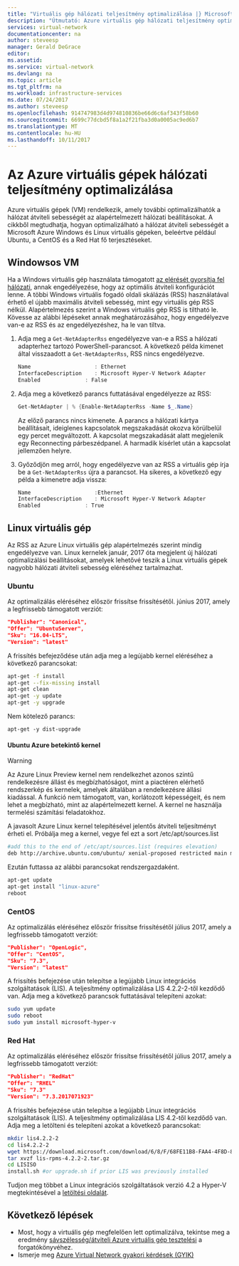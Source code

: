 ```yaml
---
title: "Virtuális gép hálózati teljesítmény optimalizálása |} Microsoft Docs"
description: "Útmutató: Azure virtuális gép hálózati teljesítmény optimalizálása érdekében."
services: virtual-network
documentationcenter: na
author: steveesp
manager: Gerald DeGrace
editor: 
ms.assetid: 
ms.service: virtual-network
ms.devlang: na
ms.topic: article
ms.tgt_pltfrm: na
ms.workload: infrastructure-services
ms.date: 07/24/2017
ms.author: steveesp
ms.openlocfilehash: 914747983d4d974810836be66d6c6af343f58b60
ms.sourcegitcommit: 6699c77dcbd5f8a1a2f21fba3d0a0005ac9ed6b7
ms.translationtype: MT
ms.contentlocale: hu-HU
ms.lasthandoff: 10/11/2017
---
```

# <a name="optimize-network-throughput-for-azure-virtual-machines"></a>Az Azure virtuális gépek hálózati teljesítmény optimalizálása

Azure virtuális gépek (VM) rendelkezik, amely további optimalizálhatók a hálózat átviteli sebességét az alapértelmezett hálózati beállításokat. A cikkből megtudhatja, hogyan optimalizálható a hálózat átviteli sebességét a Microsoft Azure Windows és Linux virtuális gépeken, beleértve például Ubuntu, a CentOS és a Red Hat fő terjesztéseket.

## <a name="windows-vm"></a>Windowsos VM

Ha a Windows virtuális gép használata támogatott [az elérését gyorsítja fel hálózati](virtual-network-create-vm-accelerated-networking.md), annak engedélyezése, hogy az optimális átviteli konfigurációt lenne. A többi Windows virtuális fogadó oldali skálázás (RSS) használatával érhető el újabb maximális átviteli sebesség, mint egy virtuális gép RSS nélkül. Alapértelmezés szerint a Windows virtuális gép RSS is tiltható le. Kövesse az alábbi lépéseket annak meghatározásához, hogy engedélyezve van-e az RSS és az engedélyezéshez, ha le van tiltva.

1. Adja meg a `Get-NetAdapterRss` engedélyezve van-e a RSS a hálózati adapterhez tartozó PowerShell-parancsot. A következő példa kimenet által visszaadott a `Get-NetAdapterRss`, RSS nincs engedélyezve.

    ```powershell
    Name                    : Ethernet
    InterfaceDescription    : Microsoft Hyper-V Network Adapter
    Enabled              : False
    ```
2. Adja meg a következő parancs futtatásával engedélyezze az RSS:

    ```powershell
    Get-NetAdapter | % {Enable-NetAdapterRss -Name $_.Name}
    ```
    Az előző parancs nincs kimenete. A parancs a hálózati kártya beállításait, ideiglenes kapcsolatok megszakadását okozva körülbelül egy percet megváltozott. A kapcsolat megszakadását alatt megjelenik egy Reconnecting párbeszédpanel. A harmadik kísérlet után a kapcsolat jellemzően helyre.
3. Győződjön meg arról, hogy engedélyezve van az RSS a virtuális gép írja be a `Get-NetAdapterRss` újra a parancsot. Ha sikeres, a következő egy példa a kimenetre adja vissza:

    ```powershell
    Name                    :Ethernet
    InterfaceDescription    : Microsoft Hyper-V Network Adapter
    Enabled              : True
    ```

## <a name="linux-vm"></a>Linux virtuális gép

Az RSS az Azure Linux virtuális gép alapértelmezés szerint mindig engedélyezve van. Linux kernelek január, 2017 óta megjelent új hálózati optimalizálási beállításokat, amelyek lehetővé teszik a Linux virtuális gépek nagyobb hálózati átviteli sebesség eléréséhez tartalmazhat.

### <a name="ubuntu"></a>Ubuntu

Az optimalizálás eléréséhez először frissítse frissítésétől. június 2017, amely a legfrissebb támogatott verziót:
```json
"Publisher": "Canonical",
"Offer": "UbuntuServer",
"Sku": "16.04-LTS",
"Version": "latest"
```
A frissítés befejeződése után adja meg a legújabb kernel eléréséhez a következő parancsokat:

```bash
apt-get -f install
apt-get --fix-missing install
apt-get clean
apt-get -y update
apt-get -y upgrade
```

Nem kötelező parancs:

`apt-get -y dist-upgrade`
#### <a name="ubuntu-azure-preview-kernel"></a>Ubuntu Azure betekintő kernel
> [!WARNING]
> Az Azure Linux Preview kernel nem rendelkezhet azonos szintű rendelkezésre állást és megbízhatóságot, mint a piactéren elérhető rendszerkép és kernelek, amelyek általában a rendelkezésre állási kiadással. A funkció nem támogatott, van, korlátozott képességeit, és nem lehet a megbízható, mint az alapértelmezett kernel. A kernel ne használja termelési számítási feladatokhoz.

A javasolt Azure Linux kernel telepítésével jelentős átviteli teljesítményt érheti el. Próbálja meg a kernel, vegye fel ezt a sort /etc/apt/sources.list

```bash
#add this to the end of /etc/apt/sources.list (requires elevation)
deb http://archive.ubuntu.com/ubuntu/ xenial-proposed restricted main multiverse universe
```

Ezután futtassa az alábbi parancsokat rendszergazdaként.
```bash
apt-get update
apt-get install "linux-azure"
reboot
```

### <a name="centos"></a>CentOS

Az optimalizálás eléréséhez először frissítse frissítésétől július 2017, amely a legfrissebb támogatott verziót:
```json
"Publisher": "OpenLogic",
"Offer": "CentOS",
"Sku": "7.3",
"Version": "latest"
```
A frissítés befejezése után telepítse a legújabb Linux integrációs szolgáltatások (LIS).
A teljesítmény optimalizálása LIS 4.2.2-2-től kezdődő van. Adja meg a következő parancsok futtatásával telepíteni azokat:

```bash
sudo yum update
sudo reboot
sudo yum install microsoft-hyper-v
```

### <a name="red-hat"></a>Red Hat

Az optimalizálás eléréséhez először frissítse frissítésétől július 2017, amely a legfrissebb támogatott verziót:
```json
"Publisher": "RedHat"
"Offer": "RHEL"
"Sku": "7.3"
"Version": "7.3.2017071923"
```
A frissítés befejezése után telepítse a legújabb Linux integrációs szolgáltatások (LIS).
A teljesítmény optimalizálása LIS 4.2-től kezdődő van. Adja meg a letölteni és telepíteni azokat a következő parancsokat:

```bash
mkdir lis4.2.2-2
cd lis4.2.2-2
wget https://download.microsoft.com/download/6/8/F/68FE11B8-FAA4-4F8D-8C7D-74DA7F2CFC8C/lis-rpms-4.2.2-2.tar.gz
tar xvzf lis-rpms-4.2.2-2.tar.gz
cd LISISO
install.sh #or upgrade.sh if prior LIS was previously installed
```

Tudjon meg többet a Linux integrációs szolgáltatások verzió 4.2 a Hyper-V megtekintésével a [letöltési oldalát](https://www.microsoft.com/download/details.aspx?id=55106).

## <a name="next-steps"></a>Következő lépések
* Most, hogy a virtuális gép megfelelően lett optimalizálva, tekintse meg a eredmény [sávszélesség/átviteli Azure virtuális gép tesztelési](virtual-network-bandwidth-testing.md) a forgatókönyvéhez.
* Ismerje meg [Azure Virtual Network gyakori kérdések (GYIK)](virtual-networks-faq.md)
